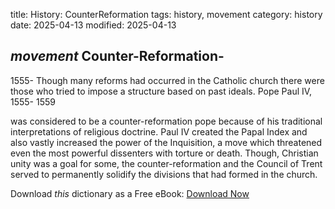 title: History: CounterReformation
tags: history, movement
category: history
date: 2025-04-13
modified: 2025-04-13

## _movement_  Counter-Reformation-
1555-
Though many reforms had occurred
  in the Catholic church there were those who tried to impose a
  structure based on past ideals.  Pope Paul IV,   1555-
1559

  was considered to be a counter-reformation pope because of his
  traditional interpretations of religious doctrine.  Paul IV created
  the   Papal Index
 and also vastly increased the power of
  the Inquisition, a move which threatened even the most powerful
  dissenters with torture or death.   Though, Christian unity was a
  goal for some, the counter-reformation and the Council of Trent
  served to permanently solidify the divisions that had formed in the
  church.



Download *this* dictionary as a Free eBook: [Download Now]({static}static/CairnsHistoryDictionary.pdf)

